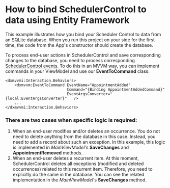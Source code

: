 # How to bind SchedulerControl to data using Entity Framework

This example illustrates how you bind your Scheduler Control to data from an SQLite database. When you run this project on your side for the first time, the code from the App's constructor should create the database.

To process end-user actions in SchedulerControl and save corresponding changes to the database, you need to process corresponding [SchedulerControl events]([https://docs.devexpress.com/Win10Apps/DevExpress.UI.Xaml.Scheduler.SchedulerControl._events](https://docs.devexpress.com/Win10Apps/DevExpress.UI.Xaml.Scheduler.SchedulerControl._events)). To do this in an MVVM way, you can implement commands in your ViewModel and use our **EventToCommand** class:

````xaml
<dxmvvmi:Interaction.Behaviors>
    <dxmvvm:EventToCommand EventName="AppointmentAdded" 
						   Command="{Binding AppointmentAddedCommand}"
		 				   EventArgsConverter="{local:EventArgsConverter}"   />
	...
</dxmvvmi:Interaction.Behaviors>
````

### There are two cases when specific logic is required: 
1. When an end-user modifies and/or deletes an occurrence. You do not need to delete anything from the database in this case. Instead, you need to add a record about such an exception. In this example, this logic is implemented in *MainViewModel*'s **SaveChanges** and **AppointmentRemoved** methods.
2. When an end-user deletes a recurrent item. At this moment, SchedulerControl deletes all exceptions (modified and deleted occurrences) related to this recurrent item. Therefore, you need to explicitly do the same in the database. You can see the related implementation in the *MainViewModel*'s **SaveChanges** method. 
